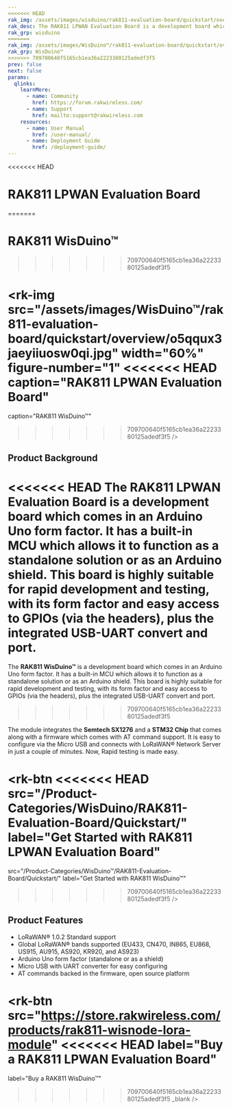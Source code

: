 ```yaml
---
<<<<<<< HEAD
rak_img: /assets/images/wisduino/rak811-evaluation-board/quickstart/overview/RAK811-wisnode.svg
rak_desc: The RAK811 LPWAN Evaluation Board is a development board which comes in an Arduino Uno form factor. It has a built-in MCU which allows it to function as a standalone solution or as an Arduino shield. 
rak_grp: wisduino
=======
rak_img: /assets/images/WisDuino™/rak811-evaluation-board/quickstart/overview/RAK811-wisnode.svg
rak_grp: WisDuino™
>>>>>>> 709700640f5165cb1ea36a2223380125adedf3f5
prev: false
next: false
params:
  qlinks:
    learnMore:
      - name: Community
        href: https://forum.rakwireless.com/
      - name: Support
        href: mailto:support@rakwireless.com
    resources:
      - name: User Manual
        href: /user-manual/
      - name: Deployment Guide
        href: /deployment-guide/
---
```


<<<<<<< HEAD
# RAK811 LPWAN Evaluation Board
=======
# RAK811 WisDuino™
>>>>>>> 709700640f5165cb1ea36a2223380125adedf3f5

<rk-img
  src="/assets/images/WisDuino™/rak811-evaluation-board/quickstart/overview/o5qqux3jaeyiiuosw0qi.jpg"
  width="60%"
  figure-number="1"
<<<<<<< HEAD
  caption="RAK811 LPWAN Evaluation Board"
=======
  caption="RAK811 WisDuino™"
>>>>>>> 709700640f5165cb1ea36a2223380125adedf3f5
/>

## Product Background

<<<<<<< HEAD
The **RAK811 LPWAN Evaluation Board** is a development board which comes in an Arduino Uno form factor. It has a built-in MCU which allows it to function as a standalone solution or as an Arduino shield. This board is highly suitable for rapid development and testing, with its form factor and easy access to GPIOs (via the headers), plus the integrated USB-UART convert and port.
=======
The **RAK811 WisDuino™** is a development board which comes in an Arduino Uno form factor. It has a built-in MCU which allows it to function as a standalone solution or as an Arduino shield. This board is highly suitable for rapid development and testing, with its form factor and easy access to GPIOs (via the headers), plus the integrated USB-UART convert and port.
>>>>>>> 709700640f5165cb1ea36a2223380125adedf3f5

The module integrates the **Semtech SX1276** and a **STM32 Chip** that comes along with a firmware which comes with AT command support. It is easy to configure via the Micro USB and connects with LoRaWAN® Network Server in just a couple of minutes. Now, Rapid testing is made easy.

<rk-btn
<<<<<<< HEAD
  src="/Product-Categories/WisDuino/RAK811-Evaluation-Board/Quickstart/"
  label="Get Started with RAK811 LPWAN Evaluation Board"
=======
  src="/Product-Categories/WisDuino™/RAK811-Evaluation-Board/Quickstart/"
  label="Get Started with RAK811 WisDuino™"
>>>>>>> 709700640f5165cb1ea36a2223380125adedf3f5
/>

<rk-quick-links :params="$frontmatter.params.qlinks" />

## Product Features

- LoRaWAN® 1.0.2 Standard support
- Global LoRaWAN® bands supported (EU433, CN470, IN865, EU868, US915, AU915, AS920, KR920, and AS923)
- Arduino Uno form factor (standalone or as a shield)
- Micro USB with UART converter for easy configuring
- AT commands backed in the firmware, open source platform

<rk-btn
  src="https://store.rakwireless.com/products/rak811-wisnode-lora-module"
<<<<<<< HEAD
  label="Buy a RAK811 LPWAN Evaluation Board"
=======
  label="Buy a RAK811 WisDuino™"
>>>>>>> 709700640f5165cb1ea36a2223380125adedf3f5
  _blank
/>